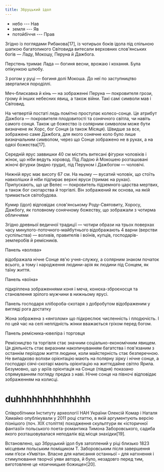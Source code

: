 ```yaml
---
title: Збруцький ідол
---
```


- небо --- Нав
- земля --- Яв
- потойбіччя --- Прав

Згідно із поглядами Рибакова[17], із чотирьох боків ідола під спільною шапкою багатоликого Світовида витесали верховних слов'янських богів — Ладу, Мокошу, Перуна й Дажбога.

Перстень тримає Лада — богиня весни, врожаю і кохання. Була опікункою шлюбу.

З рогом у руці — богиня долі Мокоша. До неї по заступництво зверталися породіллі.

Меч-блискавка й кінь — на зображенні Перуна — покровителя грози, грому й інших небесних явищ, а також війни. Такі самі символи мав і Світовид.

На четвертій постаті ледь помітно проступає колесо-сонце. Це атрибут Дажбога — покровителя плодовитості та сонячного світла, чи навіть самого сонця. Також це божество із солярним символом може бути визначене як Хорс, бог Сонця (а також Місяця). Швидше за все, зображено саме Дажбога, для якого сонячне коло було лише визначальним символом, через що Сонце зображено не в руках, а на одязі божества[17].

Середній ярус заввишки 40 см містить витесані фігурки чоловіків і жінок, що ніби ведуть хоровод. Під Ладою й Мокошею розташовані жіночі фігурки (видно груди), під Перуном і Дажбогом — чоловічі.

Нижній ярус має висоту 67 см. На ньому — вусатий чоловік, що стоїть навколішки й ніби підпирає верхні яруси (тримає на руках). Припускають, що це Велес — покровитель підземного царства мертвих, а також бог скотарства й торгівлі. Він зображений як основа, на якій тримається світобудова.

Кумир (ідол) відповідає слов'янському Роду-Святовиту, Хоросу, Дажбогу, як головному сонячному божеству, що зображали з чотирма обличчями

Згідно древньої ведичної традиції — чотири образи на трьох поверхах часу минулого-поточного-майбутнього відображають 4 варни (верстви суспільства) — волхвів, правителів і воїнів, купців, господарів-землеробів й ремісників.

Панель «волхва»

відображала нічне Сонце яв'ю учня-служку, а солярним знаком початок всього, а тому і народження людини-арія як людини під Сонцем, як таїну життя.

Панель «воїна» 

підкріплена зображеннями коня і меча, конюха-зброєносця та становлення зрілого мужчини в нижньому ярусі.

Панель господаря хлібороба-скотаря з добробутом відображеним у вигляді рога достатку

Жона зображена з «янголом» що підкреслює численність і плодючість. І по цей час на селі неплідність жінки вважається гріхом перед богом.

Панель ремісника-ювеліра і торговця

Ремісництво та торгівля стає значним соціально-економічним явищем. Ця діяльність стає виразним накопичуванням багатства і пов'язаним з останнім періодом життя людини, коли майстерність стає безперечною. Не випадково волхви орієнтацію мають на полярну зірку і нічне сонце, а господарі сіячі-скотарі мають орієнтацію на життєдайне світло Ярила. Безумовно, що у аріїв орієнтація на Сонце (півдня) показано спрямуванням погляду предка з наві. Нічне сонце на півночі відповідає зображенням на колисці.

# duhhhhhhhhhhhhhh

Співробітники Інституту археології НАН України Олексій Комар і Наталя Хамайко опублікували у 2011 році статтю, в якій аргументують версію пізнішого (поч. XIX століття) походження скульптури як «історичної фантазії» польського поета-романтика Тимона Заборовського, садиба якого розташовувалася неподалік від місця знахідки[19].

Встановлено, що Збруцький ідол був затоплений у ріці близько 1823 місцевим польським поміщиком Т. Заборовським після завершення ним п’єси «Умвіта». Власне для написання останньої – для натхнення і стимулювання творчої уяви автора, й було, незадовго перед тим, виготовлене це «язичницьке божище»[20].
